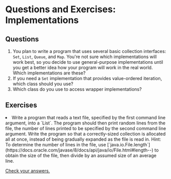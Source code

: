 
# Questions and Exercises: Implementations

## Questions

1. You plan to write a program that uses several basic collection interfaces: `Set`, `List`, `Queue`, and `Map`. You're not sure which implementations will work best, so you decide to use general-purpose implementations until you get a better idea how your program will work in the real world. Which implementations are these?
1. If you need a `Set` implementation that provides value-ordered iteration, which class should you use?
1. Which class do you use to access wrapper implementations?

## Exercises

<li>Write a program that reads a text file, specified by the first command line argument, into a `List`. The program should then print random lines from the file, the number of lines printed to be specified by the second command line argument. Write the program so that a correctly-sized collection is allocated all at once, instead of being gradually expanded as the file is read in. Hint: To determine the number of lines in the file, use 
[`java.io.File.length`](https://docs.oracle.com/javase/8/docs/api/java/io/File.html#length--) to obtain the size of the file, then divide by an assumed size of an average line.</li>


[Check your answers.](answers.html)
